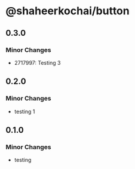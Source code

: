 # @shaheerkochai/button

## 0.3.0

### Minor Changes

- 2717997: Testing 3

## 0.2.0

### Minor Changes

- testing 1

## 0.1.0

### Minor Changes

- testing
